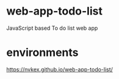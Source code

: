 # web-app-todo-list
JavaScript based To do list web app

# environments
https://nvkex.github.io/web-app-todo-list/

